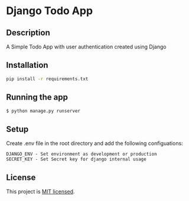 # Django Todo App

## Description

A Simple Todo App with user authentication created using Django

## Installation

```sh
pip install -r requirements.txt
```

## Running the app

```sh
$ python manage.py runserver
```

## Setup

Create .env file in the root directory and add the following configuations:

```
DJANGO_ENV - Set environment as development or production
SECRET_KEY - Set Secret key for django internal usage
```

## License

This project is [MIT licensed](LICENSE).
